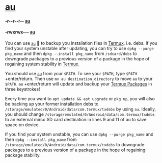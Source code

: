 <link rel="prerender" href="https://sdrausty.github.io/au/">

# [au](https://github.com/SDRausty/au/)

#### -r--r--r-- [au](https://raw.githubusercontent.com/SDRausty/au/master/au)
#### -rwxrwx--- [au](https://wae.github.io/au/au)


You can use [`au`](https://raw.githubusercontent.com/SDRausty/au/master/au) 📲 to backup you installation files in [Termux,](https://github.com/termux/) i.e. debs. If you find your system unstable after updating, you can try to use `dpkg --purge pkg_name` and then `dpkg --install pkg_name` from `/sdcard/debs` to downgrade packages to a previous version of a package in the hope of regaining system stability in [Termux.](https://github.com/termux/)

You should use [`au`](https://raw.githubusercontent.com/SDRausty/au/master/au) from your `$PATH`. To see your `$PATH`, type `$PATH` +enter/return. Then use `mv au destination_directory` to move `au` to your `$PATH`. `au` +enter/return will update and backup your [Termux Packages](https://github.com/termux/termux-packages) in three keystrokes!

Every time you want to `apt update && apt upgrade` or `pkg up`, you will also be backing up your former installation debs to `/storage/emulated/0/Android/data/com.termux/txdebs` by using `au`. Ideally, you should change `/storage/emulated/0/Android/data/com.termux/txdebs` to an external mirco SD card destination in lines 9 and 11 of au to save space on device.

If you find your system unstable, you can use `dpkg --purge pkg_name` and then `dpkg --install pkg_name` from `/storage/emulated/0/Android/data/com.termux/txdebs` to downgrade packages to a previous version of a package in the hope of regaining package stability. 
<!--au README.md EOF-->
